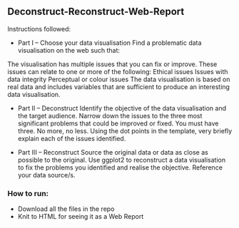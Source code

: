 ## Deconstruct-Reconstruct-Web-Report

Instructions followed:

- Part I – Choose your data visualisation
Find a problematic data visualisation on the web such that:

The visualisation has multiple issues that you can fix or improve. These issues can relate to one or more of the following:
Ethical issues
Issues with data integrity
Perceptual or colour issues
The data visualisation is based on real data and includes variables that are sufficient to produce an interesting data visualisation. 

- Part II – Deconstruct
Identify the objective of the data visualisation and the target audience. 
Narrow down the issues to the three most significant problems that could be improved or fixed. You must have three. No more, no less. 
Using the dot points in the template, very briefly explain each of the issues identified. 

- Part III – Reconstruct
Source the original data or data as close as possible to the original.
Use ggplot2 to reconstruct a data visualisation to fix the problems you identified and realise the objective.
Reference your data source/s.

### How to run:

- Download all the files in the repo
- Knit to HTML for seeing it as a Web Report
